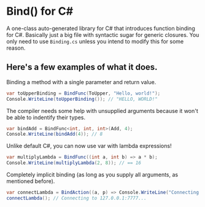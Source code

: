 # Bind() for C#
A one-class auto-generated library for C# that introduces function binding for C#. Basically just a big file with syntactic sugar for generic closures. You only need to use ``Binding.cs`` unless you intend to modify this for some reason.

## Here's a few examples of what it does.

Binding a method with a single parameter and return value.
```cs
var toUpperBinding = BindFunc(ToUpper, "Hello, world!");
Console.WriteLine(toUpperBinding()); // "HELLO, WORLD!"
```

The compiler needs some help with unsupplied arguments because it won't be able to indentify their types.
```cs
var bindAdd = BindFunc<int, int, int>(Add, 4);
Console.WriteLine(bindAdd(4)); // 8
```

Unlike default C#, you can now use var with lambda expressions!
```cs
var multiplyLambda = BindFunc((int a, int b) => a * b);
Console.WriteLine(multiplyLambda(2, 8)); // == 16            
```

Completely implicit binding (as long as you supply all arguments, as mentioned before).
```cs
var connectLambda = BindAction((a, p) => Console.WriteLine("Connecting to {0}:{1}...", a, p), "127.0.0.1", 7777);
connectLambda(); // Connecting to 127.0.0.1:7777...
```
